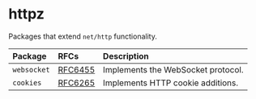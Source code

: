 # httpz

Packages that extend `net/http` functionality.

| Package      | RFCs                                              | Description                                       |
|:-------------|:--------------------------------------------------|:--------------------------------------------------|
| `websocket`  | [RFC6455](https://www.rfc-editor.org/rfc/rfc6455) | Implements the WebSocket protocol.                |
| `cookies`    | [RFC6265](https://www.rfc-editor.org/rfc/rfc6265)   | Implements HTTP cookie additions.                 |
